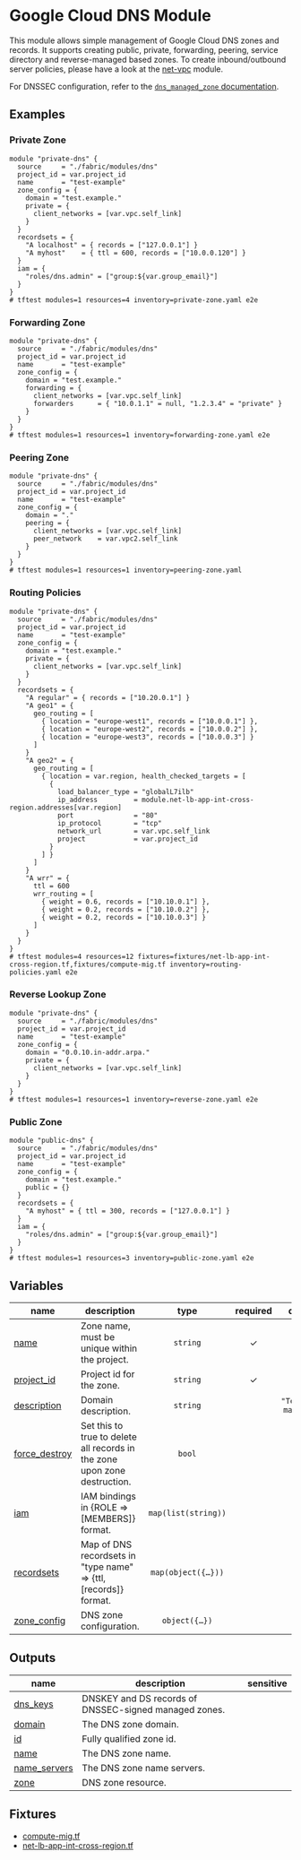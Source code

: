 # Google Cloud DNS Module

This module allows simple management of Google Cloud DNS zones and records. It supports creating public, private, forwarding, peering, service directory and reverse-managed based zones. To create inbound/outbound server policies, please have a look at the [net-vpc](../net-vpc/README.md) module.

For DNSSEC configuration, refer to the [`dns_managed_zone` documentation](https://registry.terraform.io/providers/hashicorp/google/latest/docs/resources/dns_managed_zone#dnssec_config).

## Examples

### Private Zone

```hcl
module "private-dns" {
  source     = "./fabric/modules/dns"
  project_id = var.project_id
  name       = "test-example"
  zone_config = {
    domain = "test.example."
    private = {
      client_networks = [var.vpc.self_link]
    }
  }
  recordsets = {
    "A localhost" = { records = ["127.0.0.1"] }
    "A myhost"    = { ttl = 600, records = ["10.0.0.120"] }
  }
  iam = {
    "roles/dns.admin" = ["group:${var.group_email}"]
  }
}
# tftest modules=1 resources=4 inventory=private-zone.yaml e2e
```

### Forwarding Zone

```hcl
module "private-dns" {
  source     = "./fabric/modules/dns"
  project_id = var.project_id
  name       = "test-example"
  zone_config = {
    domain = "test.example."
    forwarding = {
      client_networks = [var.vpc.self_link]
      forwarders      = { "10.0.1.1" = null, "1.2.3.4" = "private" }
    }
  }
}
# tftest modules=1 resources=1 inventory=forwarding-zone.yaml e2e
```

### Peering Zone

```hcl
module "private-dns" {
  source     = "./fabric/modules/dns"
  project_id = var.project_id
  name       = "test-example"
  zone_config = {
    domain = "."
    peering = {
      client_networks = [var.vpc.self_link]
      peer_network    = var.vpc2.self_link
    }
  }
}
# tftest modules=1 resources=1 inventory=peering-zone.yaml
```

### Routing Policies 

```hcl
module "private-dns" {
  source     = "./fabric/modules/dns"
  project_id = var.project_id
  name       = "test-example"
  zone_config = {
    domain = "test.example."
    private = {
      client_networks = [var.vpc.self_link]
    }
  }
  recordsets = {
    "A regular" = { records = ["10.20.0.1"] }
    "A geo1" = {
      geo_routing = [
        { location = "europe-west1", records = ["10.0.0.1"] },
        { location = "europe-west2", records = ["10.0.0.2"] },
        { location = "europe-west3", records = ["10.0.0.3"] }
      ]
    }
    "A geo2" = {
      geo_routing = [
        { location = var.region, health_checked_targets = [
          {
            load_balancer_type = "globalL7ilb"
            ip_address         = module.net-lb-app-int-cross-region.addresses[var.region]
            port               = "80"
            ip_protocol        = "tcp"
            network_url        = var.vpc.self_link
            project            = var.project_id
          }
        ] }
      ]
    }
    "A wrr" = {
      ttl = 600
      wrr_routing = [
        { weight = 0.6, records = ["10.10.0.1"] },
        { weight = 0.2, records = ["10.10.0.2"] },
        { weight = 0.2, records = ["10.10.0.3"] }
      ]
    }
  }
}
# tftest modules=4 resources=12 fixtures=fixtures/net-lb-app-int-cross-region.tf,fixtures/compute-mig.tf inventory=routing-policies.yaml e2e
```

### Reverse Lookup Zone

```hcl
module "private-dns" {
  source     = "./fabric/modules/dns"
  project_id = var.project_id
  name       = "test-example"
  zone_config = {
    domain = "0.0.10.in-addr.arpa."
    private = {
      client_networks = [var.vpc.self_link]
    }
  }
}
# tftest modules=1 resources=1 inventory=reverse-zone.yaml e2e
```

### Public Zone

```hcl
module "public-dns" {
  source     = "./fabric/modules/dns"
  project_id = var.project_id
  name       = "test-example"
  zone_config = {
    domain = "test.example."
    public = {}
  }
  recordsets = {
    "A myhost" = { ttl = 300, records = ["127.0.0.1"] }
  }
  iam = {
    "roles/dns.admin" = ["group:${var.group_email}"]
  }
}
# tftest modules=1 resources=3 inventory=public-zone.yaml e2e
```
<!-- BEGIN TFDOC -->
## Variables

| name | description | type | required | default |
|---|---|:---:|:---:|:---:|
| [name](variables.tf#L35) | Zone name, must be unique within the project. | <code>string</code> | ✓ |  |
| [project_id](variables.tf#L40) | Project id for the zone. | <code>string</code> | ✓ |  |
| [description](variables.tf#L17) | Domain description. | <code>string</code> |  | <code>&#34;Terraform managed.&#34;</code> |
| [force_destroy](variables.tf#L23) | Set this to true to delete all records in the zone upon zone destruction. | <code>bool</code> |  | <code>false</code> |
| [iam](variables.tf#L29) | IAM bindings in {ROLE => [MEMBERS]} format. | <code>map&#40;list&#40;string&#41;&#41;</code> |  | <code>null</code> |
| [recordsets](variables.tf#L45) | Map of DNS recordsets in \"type name\" => {ttl, [records]} format. | <code title="map&#40;object&#40;&#123;&#10;  ttl     &#61; optional&#40;number, 300&#41;&#10;  records &#61; optional&#40;list&#40;string&#41;&#41;&#10;  geo_routing &#61; optional&#40;list&#40;object&#40;&#123;&#10;    location &#61; string&#10;    records  &#61; optional&#40;list&#40;string&#41;&#41;&#10;    health_checked_targets &#61; optional&#40;list&#40;object&#40;&#123;&#10;      load_balancer_type &#61; string&#10;      ip_address         &#61; string&#10;      port               &#61; string&#10;      ip_protocol        &#61; string&#10;      network_url        &#61; string&#10;      project            &#61; string&#10;      region             &#61; optional&#40;string&#41;&#10;    &#125;&#41;&#41;&#41;&#10;  &#125;&#41;&#41;&#41;&#10;  wrr_routing &#61; optional&#40;list&#40;object&#40;&#123;&#10;    weight  &#61; number&#10;    records &#61; list&#40;string&#41;&#10;  &#125;&#41;&#41;&#41;&#10;&#125;&#41;&#41;">map&#40;object&#40;&#123;&#8230;&#125;&#41;&#41;</code> |  | <code>&#123;&#125;</code> |
| [zone_config](variables.tf#L89) | DNS zone configuration. | <code title="object&#40;&#123;&#10;  domain &#61; string&#10;  forwarding &#61; optional&#40;object&#40;&#123;&#10;    forwarders      &#61; optional&#40;map&#40;string&#41;&#41;&#10;    client_networks &#61; list&#40;string&#41;&#10;  &#125;&#41;&#41;&#10;  peering &#61; optional&#40;object&#40;&#123;&#10;    client_networks &#61; list&#40;string&#41;&#10;    peer_network    &#61; string&#10;  &#125;&#41;&#41;&#10;  public &#61; optional&#40;object&#40;&#123;&#10;    dnssec_config &#61; optional&#40;object&#40;&#123;&#10;      non_existence &#61; optional&#40;string, &#34;nsec3&#34;&#41;&#10;      state         &#61; string&#10;      key_signing_key &#61; optional&#40;object&#40;&#10;        &#123; algorithm &#61; string, key_length &#61; number &#125;&#41;,&#10;        &#123; algorithm &#61; &#34;rsasha256&#34;, key_length &#61; 2048 &#125;&#10;      &#41;&#10;      zone_signing_key &#61; optional&#40;object&#40;&#10;        &#123; algorithm &#61; string, key_length &#61; number &#125;&#41;,&#10;        &#123; algorithm &#61; &#34;rsasha256&#34;, key_length &#61; 1024 &#125;&#10;      &#41;&#10;    &#125;&#41;&#41;&#10;    enable_logging &#61; optional&#40;bool, false&#41;&#10;  &#125;&#41;&#41;&#10;  private &#61; optional&#40;object&#40;&#123;&#10;    client_networks             &#61; list&#40;string&#41;&#10;    service_directory_namespace &#61; optional&#40;string&#41;&#10;  &#125;&#41;&#41;&#10;&#125;&#41;">object&#40;&#123;&#8230;&#125;&#41;</code> |  | <code>null</code> |

## Outputs

| name | description | sensitive |
|---|---|:---:|
| [dns_keys](outputs.tf#L17) | DNSKEY and DS records of DNSSEC-signed managed zones. |  |
| [domain](outputs.tf#L22) | The DNS zone domain. |  |
| [id](outputs.tf#L27) | Fully qualified zone id. |  |
| [name](outputs.tf#L32) | The DNS zone name. |  |
| [name_servers](outputs.tf#L37) | The DNS zone name servers. |  |
| [zone](outputs.tf#L42) | DNS zone resource. |  |

## Fixtures

- [compute-mig.tf](../../tests/fixtures/compute-mig.tf)
- [net-lb-app-int-cross-region.tf](../../tests/fixtures/net-lb-app-int-cross-region.tf)
<!-- END TFDOC -->
